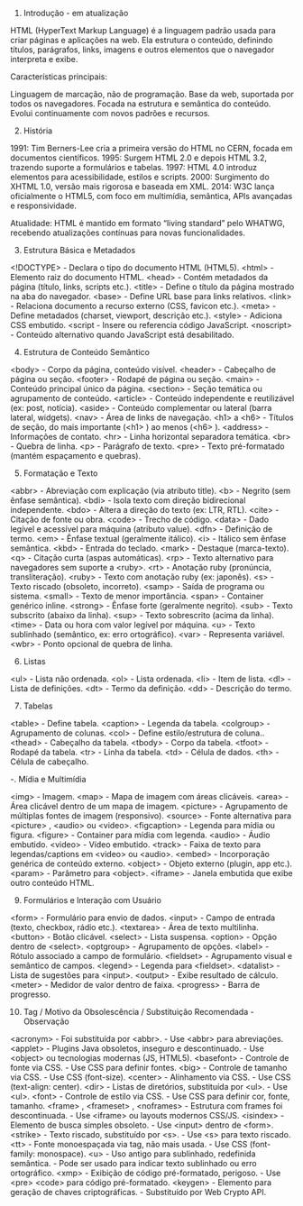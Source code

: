 1. Introdução - em atualização

HTML (HyperText Markup Language) é a linguagem padrão usada para criar páginas e aplicações na web. Ela estrutura o conteúdo, definindo títulos, parágrafos, links, imagens e outros elementos que o navegador interpreta e exibe.

Características principais:

Linguagem de marcação, não de programação.
Base da web, suportada por todos os navegadores.
Focada na estrutura e semântica do conteúdo.
Evolui continuamente com novos padrões e recursos.

2. História

1991: Tim Berners-Lee cria a primeira versão do HTML no CERN, focada em documentos científicos.
1995: Surgem HTML 2.0 e depois HTML 3.2, trazendo suporte a formulários e tabelas.
1997: HTML 4.0 introduz elementos para acessibilidade, estilos e scripts.
2000: Surgimento do XHTML 1.0, versão mais rigorosa e baseada em XML.
2014: W3C lança oficialmente o HTML5, com foco em multimídia, semântica, APIs avançadas e responsividade.

Atualidade: HTML é mantido em formato “living standard” pelo WHATWG, recebendo atualizações contínuas para novas funcionalidades.

3. Estrutura Básica e Metadados

&lt;!DOCTYPE&gt; - Declara o tipo do documento HTML (HTML5).
&lt;html&gt; - Elemento raiz do documento HTML.
&lt;head&gt; - Contém metadados da página (título, links, scripts etc.).
&lt;title&gt; - Define o título da página mostrado na aba do navegador.
&lt;base&gt; - Define URL base para links relativos.
&lt;link&gt; - Relaciona documento a recurso externo (CSS, favicon etc.).
&lt;meta&gt; - Define metadados (charset, viewport, descrição etc.).
&lt;style&gt; - Adiciona CSS embutido.
&lt;script - Insere ou referencia código JavaScript.
&lt;noscript&gt; - Conteúdo alternativo quando JavaScript está desabilitado.

4. Estrutura de Conteúdo Semântico

&lt;body&gt; - Corpo da página, conteúdo visível.
&lt;header&gt; - Cabeçalho de página ou seção.
&lt;footer&gt; - Rodapé de página ou seção.
&lt;main&gt; - Conteúdo principal único da página.
&lt;section&gt; - Seção temática ou agrupamento de conteúdo.
&lt;article&gt; - Conteúdo independente e reutilizável (ex: post, notícia).
&lt;aside&gt; - Conteúdo complementar ou lateral (barra lateral, widgets).
&lt;nav&gt; - Área de links de navegação.
&lt;h1&gt;  a &lt;h6&gt; - Títulos de seção, do mais importante (&lt;h1&gt; ) ao menos (&lt;h6&gt; ).
&lt;address&gt; - Informações de contato.
&lt;hr&gt; - Linha horizontal separadora temática.
&lt;br&gt; - Quebra de linha.
&lt;p&gt; - Parágrafo de texto.
&lt;pre&gt; - Texto pré-formatado (mantém espaçamento e quebras).

5. Formatação e Texto

&lt;abbr&gt; - Abreviação com explicação (via atributo title).
&lt;b&gt; - Negrito (sem ênfase semântica).
&lt;bdi&gt; - Isola texto com direção bidirecional independente.
&lt;bdo&gt; - Altera a direção do texto (ex: LTR, RTL).
&lt;cite&gt; - Citação de fonte ou obra.
&lt;code&gt; - Trecho de código.
&lt;data&gt; - Dado legível e acessível para máquina (atributo value).
&lt;dfn&gt; - Definição de termo.
&lt;em&gt; - Ênfase textual (geralmente itálico).
&lt;i&gt; - Itálico sem ênfase semântica.
&lt;kbd&gt; - Entrada do teclado.
&lt;mark&gt; - Destaque (marca-texto).
&lt;q&gt; - Citação curta (aspas automáticas).
&lt;rp&gt; - Texto alternativo para navegadores sem suporte a &lt;ruby&gt;.
&lt;rt&gt; - Anotação ruby (pronúncia, transliteração).
&lt;ruby&gt; - Texto com anotação ruby (ex: japonês).
&lt;s&gt; - Texto riscado (obsoleto, incorreto).
&lt;samp&gt; - Saída de programa ou sistema.
&lt;small&gt; - Texto de menor importância.
&lt;span&gt; - Container genérico inline.
&lt;strong&gt; - Ênfase forte (geralmente negrito).
&lt;sub&gt; - Texto subscrito (abaixo da linha).
&lt;sup&gt; - Texto sobrescrito (acima da linha).
&lt;time&gt; - Data ou hora com valor legível por máquina.
&lt;u&gt; - Texto sublinhado (semântico, ex: erro ortográfico).
&lt;var&gt; - Representa variável.
&lt;wbr&gt; - Ponto opcional de quebra de linha.

6. Listas

&lt;ul&gt; - Lista não ordenada.
&lt;ol&gt; - Lista ordenada.
&lt;li&gt; - Item de lista.
&lt;dl&gt; - Lista de definições.
&lt;dt&gt; - Termo da definição.
&lt;dd&gt; - Descrição do termo.

7. Tabelas

&lt;table&gt; - Define tabela.
&lt;caption&gt; - Legenda da tabela.
&lt;colgroup&gt; - Agrupamento de colunas.
&lt;col&gt; - Define estilo/estrutura de coluna..
&lt;thead&gt; - Cabeçalho da tabela.
&lt;tbody&gt; - Corpo da tabela.
&lt;tfoot&gt; - Rodapé da tabela.
&lt;tr&gt; - Linha da tabela.
&lt;td&gt; - Célula de dados.
&lt;th&gt; - Célula de cabeçalho.

   -. Mídia e Multimídia

&lt;img&gt; - Imagem.
&lt;map&gt; - Mapa de imagem com áreas clicáveis.
&lt;area&gt; - Área clicável dentro de um mapa de imagem.
&lt;picture&gt; - Agrupamento de múltiplas fontes de imagem (responsivo).
&lt;source&gt; - Fonte alternativa para &lt;picture&gt; , &lt;audio&gt;  ou &lt;video&gt;.
&lt;figcaption&gt; - Legenda para mídia ou figura.
&lt;figure&gt; - Container para mídia com legenda.
&lt;audio&gt; - Áudio embutido.
&lt;video&gt; - Vídeo embutido.
&lt;track&gt; - Faixa de texto para legendas/captions em &lt;video&gt;  ou &lt;audio&gt;.
&lt;embed&gt; - Incorporação genérica de conteúdo externo.
&lt;object&gt; - Objeto externo (plugin, app etc.).
&lt;param&gt; - Parâmetro para &lt;object&gt;.
&lt;iframe&gt; - Janela embutida que exibe outro conteúdo HTML.

9. Formulários e Interação com Usuário

&lt;form&gt; - Formulário para envio de dados.
&lt;input&gt; - Campo de entrada (texto, checkbox, rádio etc.).
&lt;textarea&gt; - Área de texto multilinha.
&lt;button&gt; - Botão clicável.
&lt;select&gt; - Lista suspensa.
&lt;option&gt; - Opção dentro de &lt;select&gt;.
&lt;optgroup&gt; - Agrupamento de opções.
&lt;label&gt; - Rótulo associado a campo de formulário.
&lt;fieldset&gt; - Agrupamento visual e semântico de campos.
&lt;legend&gt; - Legenda para &lt;fieldset&gt;.
&lt;datalist&gt; - Lista de sugestões para &lt;input&gt;.
&lt;output&gt; - Exibe resultado de cálculo.
&lt;meter&gt; - Medidor de valor dentro de faixa.
&lt;progress&gt; - Barra de progresso.

10. Tag / Motivo da Obsolescência / Substituição Recomendada - Observação

&lt;acronym&gt; - Foi substituída por &lt;abbr&gt;. - Use &lt;abbr&gt;  para abreviações.
&lt;applet&gt; - Plugins Java obsoletos, inseguro e descontinuado. - Use &lt;object&gt; ou tecnologias modernas (JS, HTML5).
&lt;basefont&gt; - Controle de fonte via CSS. - Use CSS para definir fontes.
&lt;big&gt; - Controle de tamanho via CSS. - Use CSS (font-size).
&lt;center&gt; - Alinhamento via CSS. - Use CSS (text-align: center).
&lt;dir&gt; - Listas de diretórios, substituída por &lt;ul&gt;. - Use &lt;ul&gt;.
&lt;font&gt; - Controle de estilo via CSS. - Use CSS para definir cor, fonte, tamanho.
&lt;frame&gt; , &lt;frameset&gt; , &lt;noframes&gt; - Estrutura com frames foi descontinuada. - Use &lt;iframe&gt;  ou layouts modernos CSS/JS.
&lt;isindex&gt; - Elemento de busca simples obsoleto. - Use &lt;input&gt;  dentro de &lt;form&gt;.
&lt;strike&gt; - Texto riscado, substituído por &lt;s&gt;. - Use &lt;s&gt;  para texto riscado.
&lt;tt&gt; - Fonte monoespaçada via tag, não mais usada. - Use CSS (font-family: monospace).
&lt;u&gt; - Uso antigo para sublinhado, redefinida semântica. - Pode ser usado para indicar texto sublinhado ou erro ortográfico.
&lt;xmp&gt; - Exibição de código pré-formatado, perigoso. - Use &lt;pre&gt; &lt;code&gt;  para código pré-formatado.
&lt;keygen&gt; - Elemento para geração de chaves criptográficas. - Substituído por Web Crypto API.